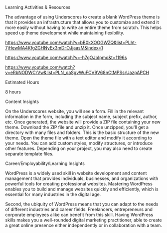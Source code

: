 Learning Activities & Resources

The advantage of using Underscores to create a blank WordPress theme is that it provides an infrastructure that allows you to customize and extend it more easily without having to write an entire theme from scratch. This helps speed up theme development while maintaining flexibility.

https://www.youtube.com/watch?v=bB0kXOOGWZQ&list=PLht-7jHewMA4KfgZGHNyEx3mD-OJjaasM&index=1

https://www.youtube.com/watch?v=-h7gOJbIpmo&t=1196s

https://www.youtube.com/watch?v=eRbNODWCrVw&list=PLN_oaSgvWuFCV9V68nCtMPSsrUazpAPCH

Estimated Hours

8 hours

Content Insights

On the Underscores website, you will see a form. Fill in the relevant information in the form, including the subject name, subject prefix, author, etc. Once generated, the website will provide a ZIP file containing your new theme. Download the ZIP file and unzip it. Once unzipped, you'll get a directory with many files and folders. This is the basic structure of the new theme. Open the theme file with a text editor and modify it according to your needs. You can add custom styles, modify structures, or introduce other features. Depending on your project, you may also need to create separate template files.

Career/Employability/Learning Insights

WordPress is a widely used skill in website development and content management that provides individuals, businesses, and organizations with powerful tools for creating professional websites. Mastering WordPress enables you to build and manage websites quickly and efficiently, which is essential for many industries in the digital age.

Second, the ubiquity of WordPress means that you can adapt to the needs of different industries and career fields. Freelancers, entrepreneurs and corporate employees alike can benefit from this skill. Having WordPress skills makes you a well-rounded digital marketing practitioner, able to create a great online presence either independently or in collaboration with a team.
